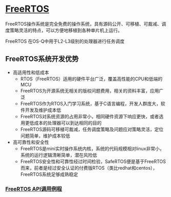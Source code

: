 ﻿# [FreeRTOS](https://github.com/OS-Q/RTQ)

FreeRTOS操作系统是完全免费的操作系统，具有源码公开、可移植、可裁减、调度策略灵活的特点，可以方便地移植到各种单片机上运行。

FreeRTOS 在OS-Q中用于L2-L3级别的处理器进行任务调度

## FreeRTOS系统开发优势

* 高适用性和低成本
    * RTOS（FreeRTOS）适用的硬件平台广泛，覆盖高性能的CPU和低端的MCU
    * FreeRTOS为开源系统无相关的版权问题费用，相关的资料丰富，应用广泛
    * FreeRTOS作为RTOS入门学习系统，基于C语言编程，开发人群庞大，软件开发及维护成本低
    * FreeRTOS对系统资源的占用非常小，相同硬件资源下响应更快，或者选用更低成本的处理器可以到达相同的目的
    * FreeRTOS源码可移植可裁减，任务调度策略及问题应对策略灵活，定位问题简单，维护成本较低
* 高可靠性和安全性
    * FreeRTOS是mini实时操作系统内核，系统的代码规模相对linux非常小，系统的运行逻辑清晰简单，潜在风险低
    * FreeRTOS安全性和可靠性经过时间检验，SafeRTOS便是基于FreeRTOS而来，前者是经过安全认证的付费版RTOS（类比redhat和centos），FreeRTOS系统足够成熟稳定

### [FreeRTOS API调用例程](https://github.com/OS-Q/FreeRTOS)